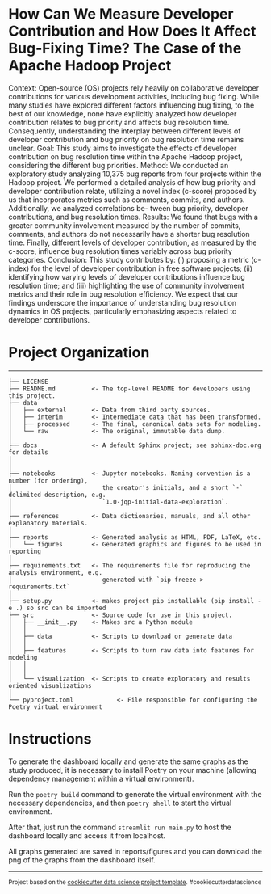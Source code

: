 How Can We Measure Developer Contribution and How Does It Affect Bug-Fixing Time? The Case of the Apache Hadoop Project
==============================

Context: Open-source (OS) projects rely heavily on collaborative developer contributions for various development activities, including bug fixing. While many studies have explored different factors influencing bug fixing, to the best of our knowledge, none have explicitly analyzed how developer contribution relates to bug priority and affects bug resolution time. Consequently, understanding the interplay between different levels of developer contribution and bug priority on bug resolution time remains unclear. Goal: This study aims to investigate the effects of developer contribution on bug resolution time within the Apache Hadoop project, considering the different bug priorities. Method: We conducted an exploratory
study analyzing 10,375 bug reports from four projects within the Hadoop project. We performed a detailed analysis of how bug priority and developer contribution relate, utilizing a novel index (c-score) proposed by us that incorporates metrics such as comments, commits, and authors. Additionally, we analyzed correlations be-
tween bug priority, developer contributions, and bug resolution times. Results: We found that bugs with a greater community involvement measured by the number of commits, comments, and authors do not necessarily have a shorter bug resolution time. Finally, different levels of developer contribution, as measured by the
c-score, influence bug resolution times variably across bug priority categories. Conclusion: This study contributes by: (i) proposing a metric (c-index) for the level of developer contribution in free software projects; (ii) identifying how varying levels of developer contributions influence bug resolution time; and (iii) highlighting the use of community involvement metrics and their role in bug resolution efficiency. We expect that our findings underscore the importance of understanding bug resolution dynamics in OS projects,
particularly emphasizing aspects related to developer contributions.

# Project Organization
------------

    ├── LICENSE
    ├── README.md          <- The top-level README for developers using this project.
    ├── data
    │   ├── external       <- Data from third party sources.
    │   ├── interim        <- Intermediate data that has been transformed.
    │   ├── processed      <- The final, canonical data sets for modeling.
    │   └── raw            <- The original, immutable data dump.
    │
    ├── docs               <- A default Sphinx project; see sphinx-doc.org for details
    │
    │
    ├── notebooks          <- Jupyter notebooks. Naming convention is a number (for ordering),
    │                         the creator's initials, and a short `-` delimited description, e.g.
    │                         `1.0-jqp-initial-data-exploration`.
    │
    ├── references         <- Data dictionaries, manuals, and all other explanatory materials.
    │
    ├── reports            <- Generated analysis as HTML, PDF, LaTeX, etc.
    │   └── figures        <- Generated graphics and figures to be used in reporting
    │
    ├── requirements.txt   <- The requirements file for reproducing the analysis environment, e.g.
    │                         generated with `pip freeze > requirements.txt`
    │
    ├── setup.py           <- makes project pip installable (pip install -e .) so src can be imported
    ├── src                <- Source code for use in this project.
    │   ├── __init__.py    <- Makes src a Python module
    │   │
    │   ├── data           <- Scripts to download or generate data
    │   │
    │   ├── features       <- Scripts to turn raw data into features for modeling
    │   │
    │   │
    │   └── visualization  <- Scripts to create exploratory and results oriented visualizations
    │
    └── pyproject.toml            <- File responsible for configuring the Poetry virtual environment

# Instructions
To generate the dashboard locally and generate the same graphs as the study produced, it is necessary to install Poetry on your machine (allowing dependency management within a virtual environment).

Run the ```poetry build``` command to generate the virtual environment with the necessary dependencies, and then ```poetry shell``` to start the virtual environment.

After that, just run the command ```streamlit run main.py``` to host the dashboard locally and access it from localhost.

All graphs generated are saved in reports/figures and you can download the png of the graphs from the dashboard itself.





--------

<p><small>Project based on the <a target="_blank" href="https://drivendata.github.io/cookiecutter-data-science/">cookiecutter data science project template</a>. #cookiecutterdatascience</small></p>
